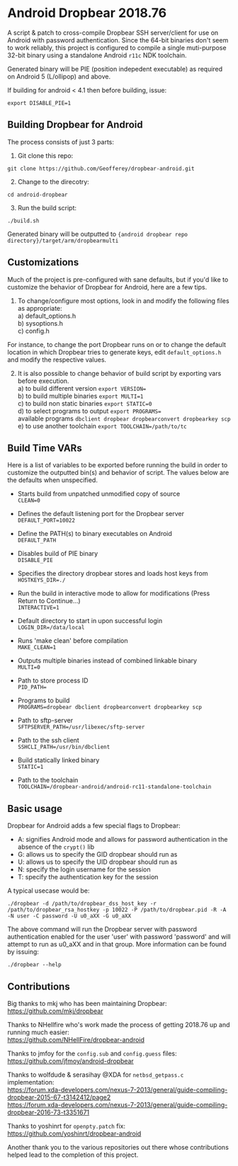 Android Dropbear 2018.76
=========

A script & patch to cross-compile Dropbear SSH server/client for use on Android with password authentication.
Since the 64-bit binaries don't seem to work reliably, this project is configured to compile a single muti-purpose 32-bit binary
using a standalone Android ```r11c``` NDK toolchain.

Generated binary will be PIE (position indepedent executable) as required on Android 5 (L/ollipop) and above.

If building for android < 4.1 then before building, issue:
```
export DISABLE_PIE=1
```

Building Dropbear for Android
----

The process consists of just 3 parts:  

1) Git clone this repo:   
```
git clone https://github.com/Geofferey/dropbear-android.git
```  

2) Change to the direcotry:  
```
cd android-dropbear
```

3) Run the build script:  
```
./build.sh
```

Generated binary will be outputted to ``{android dropbear repo directory}/target/arm/dropbearmulti``


Customizations
----

Much of the project is pre-configured with sane defaults, but if you'd like to customize the behavior of Dropbear for Android, here are a few tips.
1) To change/configure most options, look in and modify the following files as appropriate:  
	a) default_options.h  
	b) sysoptions.h  
	c) config.h  

For instance, to change the port Dropbear runs on or to change the default location in which Dropbear tries to generate keys, edit ``default_options.h`` and modify the respective values.  

2) It is also possible to change behavior of build script by exporting vars before execution.  
        a) to build different version ```export VERSION=```  
        b) to build multiple binaries ```export MULTI=1```  
        c) to build non static binaries ```export STATIC=0```  
        d) to select programs to output ```export PROGRAMS=```  
		available programs ```dbclient dropbear dropbearconvert dropbearkey scp```  
        e) to use another toolchain ```export TOOLCHAIN=/path/to/tc```  

Build Time VARs
----
Here is a list of variables to be exported before running the build in order to customize the outputted bin(s) and behavior of script. The values below are the defaults when unspecified.     

- Starts build from unpatched unmodified copy of source  
```CLEAN=0```  

- Defines the default listening port for the Dropbear server  
```DEFAULT_PORT=10022```  

- Define the PATH(s) to binary executables on Android  
```DEFAULT_PATH```  

- Disables build of PIE binary  
```DISABLE_PIE```  

- Specifies the directory dropbear stores and loads host keys from  
```HOSTKEYS_DIR=./```  

- Run the build in interactive mode to allow for modifications (Press Return to Continue...)  
```INTERACTIVE=1```  

- Default directory to start in upon successful login  
```LOGIN_DIR=/data/local```  

- Runs 'make clean' before compilation  
```MAKE_CLEAN=1```  

- Outputs multiple binaries instead of combined linkable binary  
```MULTI=0```  

- Path to store process ID  
```PID_PATH=```  

- Programs to build  
```PROGRAMS=dropbear dbclient dropbearconvert dropbearkey scp```  

- Path to sftp-server  
```SFTPSERVER_PATH=/usr/libexec/sftp-server```  

- Path to the ssh client  
```SSHCLI_PATH=/usr/bin/dbclient```  

- Build statically linked binary  
```STATIC=1```  

- Path to the toolchain  
```TOOLCHAIN=/dropbear-android/android-rc11-standalone-toolchain```  


Basic usage
----
Dropbear for Android adds a few special flags to Dropbear:  
- A: signifies Android mode and allows for password authentication in the absence of the ```crypt()``` lib
- G: allows us to specify the GID dropbear should run as  
- U: allows us to specify the UID dropbear should run as  
- N: specify the login username for the session  
- T: specify the authentication key for the session  

A typical usecase would be:  
```
./dropbear -d /path/to/dropbear_dss_host_key -r /path/to/dropbear_rsa_hostkey -p 10022 -P /path/to/dropbear.pid -R -A -N user -C password -U u0_aXX -G u0_aXX
```

The above command will run the Dropbear server with password authentication enabled for the user 'user' with password 'password' and will attempt to run as u0_aXX and in that group. More information can be found by issuing:  
  
```
./dropbear --help
````

Contributions
----
Big thanks to mkj who has been maintaining Dropbear:  
https://github.com/mkj/dropbear


Thanks to NHellfire who's work made the process of getting 2018.76 up and running much easier:  
https://github.com/NHellFire/dropbear-android  


Thanks to jmfoy for the ```config.sub``` and ```config.guess``` files:  
https://github.com/jfmoy/android-dropbear


Thanks to wolfdude & serasihay @XDA for ```netbsd_getpass.c``` implementation:  
https://forum.xda-developers.com/nexus-7-2013/general/guide-compiling-dropbear-2015-67-t3142412/page2  
https://forum.xda-developers.com/nexus-7-2013/general/guide-compiling-dropbear-2016-73-t3351671  


Thanks to yoshinrt for ```openpty.patch``` fix:  
https://github.com/yoshinrt/dropbear-android

Another thank you to the various repositories out there whose contributions helped lead to the completion of this project.
